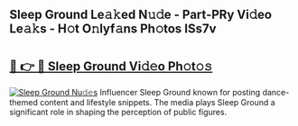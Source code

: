 ## Sleep Ground Le𝚊𝚔ed N𝚞𝚍e - Part-PRy Vi𝚍eo Le𝚊𝚔s - H𝚘t O𝚗lyf𝚊ns Ph𝚘tos ISs7v

# <h2><a href="http://hf7lr4g.feru.top/?c=Sleep+Ground">🔗 👉 🔴 Sleep Ground Vi𝚍𝚎o Ph𝚘t𝚘𝚜</a></h2>

[![Sleep Ground Nu𝚍𝚎s](https://i.imgur.com/0TWrTi3.gif)](http://hf7lr4g.feru.top/?c=Sleep+Ground)
Influencer Sleep Ground known for posting dance-themed content and lifestyle snippets. The media plays Sleep Ground a significant role in shaping the perception of public figures. 
